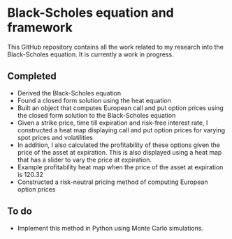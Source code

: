 # Black-Scholes equation and framework

This GitHub repository contains all the work related to my research into the Black-Scholes equation. It is currently a work in progress.

## Completed
- Derived the Black-Scholes equation
- Found a closed form solution using the heat equation
- Built an object that computes European call and put option prices using the closed form solution to the Black-Scholes equation
- Given a strike price, time till expiration and risk-free interest rate, I constructed a heat map displaying call and put option prices for varying spot prices and volatilities
- In addition, I also calculated the profitability of these options given the price of the asset at expiration. This is also displayed using a heat map that has a slider to vary the price at expiration.
- Example profitability heat map when the price of the asset at expiration is 120.32
- Constructed a risk-neutral pricing method of computing European option prices

## To do
- Implement this method in Python using Monte Carlo simulations.
